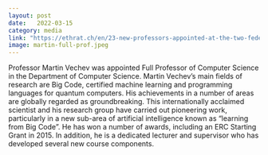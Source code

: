 ```yaml
---
layout: post
date:   2022-03-15
category: media
link: "https://ethrat.ch/en/23-new-professors-appointed-at-the-two-federal-institutes-of-technology/"
image: martin-full-prof.jpeg
---
```



[]() Professor Martin Vechev was appointed Full Professor of Computer Science in the Department of Computer Science. Martin Vechev’s main fields of research are Big Code, certified machine learning and programming languages for quantum computers. His achievements in a number of areas are globally regarded as groundbreaking. This internationally acclaimed scientist and his research group have carried out pioneering work, particularly in a new sub-area of artificial intelligence known as “learning from Big Code”. He has won a number of awards, including an ERC Starting Grant in 2015. In addition, he is a dedicated lecturer and supervisor who has developed several new course components.  
